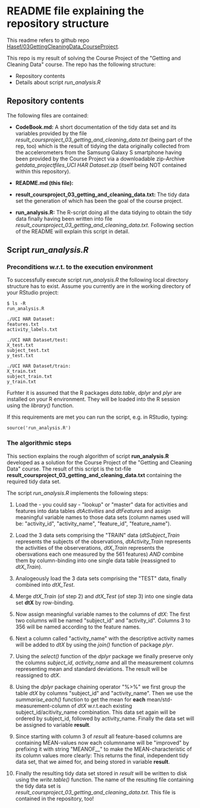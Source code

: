# README file explaining the repository structure

This readme refers to github repo [Hasef/03GettingCleaningData\_CourseProject][1]. 

This repo is my result of solving the Course Project of the "Getting and Cleaning Data" course.
The repo has the following structure:

* Repository contents
* Details about script *run\_analysis.R*

## Repository contents
The following files are contained:

* **CodeBook.md:**
A short documentation of the tidy data set and its variables provided by the file *result\_coursproject\_03\_getting\_and\_cleaning\_data.txt* (being part of the rep, too) 
which is the result of tidying the data originally collected from the accelerometers from the Samsung Galaxy S smartphone
having been provided by the Course Project via a downloadable zip-Archive *getdata\_projectfiles\_UCI HAR Dataset.zip* (itself being NOT contained within this repository).

* **README.md (this file):**

* **result\_coursproject\_03\_getting\_and\_cleaning\_data.txt:**
The tidy data set the generation of which has been the goal of the course project.

* **run\_analysis.R:**
The R-script doing all the data tidying to obtain the tidy data finally having been written into file *result\_coursproject\_03\_getting\_and\_cleaning\_data.txt*.
Following section of the README will explain this script in detail.


## Script *run\_analysis.R*
### Preconditions w.r.t. to the execution environment
To successfully execute script *run\_analysis.R* the following local directory structure has to exist.
Assume you currently are in the working directory of your RStudio project:

    $ ls -R
    run_analysis.R
    
    ./UCI HAR Dataset:
    features.txt
    activity_labels.txt
    
    ./UCI HAR Dataset/test:
    X_test.txt  
    subject_test.txt  
    y_test.txt
    
    ./UCI HAR Dataset/train:
    X_train.txt  
    subject_train.txt  
    y_train.txt
    
Furhter it is assumed that the R packages *data.table*, *dplyr* and *plyr* are installed on your R environment.
They will be loaded into the R session using the *library()* function.

If this requirements are met you can run the script, e.g. in RStudio, typing:

    source('run_analysis.R')



### The algorithmic steps

This section explains the rough algorithm of script **run\_analysis.R** developed
as a solution for the Course Project of the "Getting and Cleaning Data" course. The result of this script is
the txt-file **result\_coursproject\_03\_getting\_and\_cleaning\_data.txt** containing the required tidy data set.

The script *run\_analysis.R* implements the following steps:

 1. Load the - you could say - "lookup" or "master" data for activities and features into data tables 
    *dtActivities* and *dtFeatures* and assign meaningful variable names to those data sets 
    (column names used will be:  "activity\_id", "activity\_name", "feature\_id", "feature\_name").
    
 2. Load the 3 data sets comprising the "TRAIN" data (*dtSubject\_Train* represents the subjects of the observations,
 *dtActivity\_Train* represents the activities of the observerations, *dtX\_Train* represents the obersvations each
 one measured by the 561 features) *AND* combine them by column-binding into one single data table (reassigned to *dtX\_Train*).
 
 3. Analogeously load the 3 data sets comprising the "TEST" data, finally combined into *dtX\_Test*.
 
 4. Merge *dtX\_Train* (of step 2) and *dtX\_Test* (of step 3) into one single data set **dtX** by row-binding.
 
 5. Now assign meaningful variable names to the columns of *dtX*: The first two columns will be 
 named "subject\_id" and "activity\_id". Columns 3 to 356 will be named according to the feature names.
 
 6. Next a column called "activity\_name" with the descriptive activity names will be added to *dtX* by using the *join()* function of package *plyr*.
 
 7. Using the *select()* function of the *dplyr* package we finally preserve only the columns *subject\_id*,
    *activity\_name* and all the measurement columns representing mean and standard deviations.
    The result will be reassigned to *dtX*.
    
 8. Using the *dplyr* package chaining operator "%>%" we first group the table *dtX* by columns "subject\_id" and "activity\_name".
 Then we use the *summarise\_each()* function to get the mean for **each** mean/std-measurement-column of *dtX* w.r.t.each existing
 subject\_id/acitivity\_name combination. This data set again will be ordered by subject\_id, followed by activity\_name. Finally
 the data set will be assigned to variable **result**.
 
 9. Since starting with column 3 of *result* all feature-based columns are containing MEAN-values now each columnname 
 will be "improved" by prefixing it with string "MEANOF\_\_" to make the MEAN-characteristic of its column values more clearly:
 This returns the final, independent tidy data set, that we aimed for, and being stored in variable **result**.
  
 10.  Finally the resulting tidy data set stored in *result* will be written to disk using the *write.table()* function.
 The name of the resulting file containing the tidy data set is *result\_coursproject\_03\_getting\_and\_cleaning\_data.txt*. This file is contained in the repository, too!
 
[1]: https://github.com/Hasef/03GettingCleaningData_CourseProject
